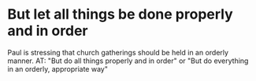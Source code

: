 # But let all things be done properly and in order

Paul is stressing that church gatherings should be held in an orderly manner. AT: "But do all things properly and in order" or "But do everything in an orderly, appropriate way"

